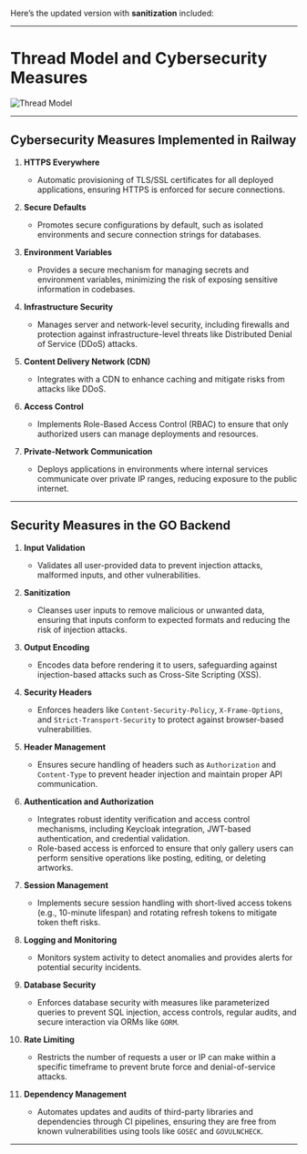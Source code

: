 Here’s the updated version with **sanitization** included:

---

# **Thread Model and Cybersecurity Measures**

![Thread Model](https://github.com/user-attachments/assets/48a9a72c-fe28-4e86-8166-88595280a2b8)

---

## **Cybersecurity Measures Implemented in Railway**

1. **HTTPS Everywhere**  
   - Automatic provisioning of TLS/SSL certificates for all deployed applications, ensuring HTTPS is enforced for secure connections.

2. **Secure Defaults**  
   - Promotes secure configurations by default, such as isolated environments and secure connection strings for databases.

3. **Environment Variables**  
   - Provides a secure mechanism for managing secrets and environment variables, minimizing the risk of exposing sensitive information in codebases.

4. **Infrastructure Security**  
   - Manages server and network-level security, including firewalls and protection against infrastructure-level threats like Distributed Denial of Service (DDoS) attacks.

5. **Content Delivery Network (CDN)**  
   - Integrates with a CDN to enhance caching and mitigate risks from attacks like DDoS.

6. **Access Control**  
   - Implements Role-Based Access Control (RBAC) to ensure that only authorized users can manage deployments and resources.

7. **Private-Network Communication**
    - Deploys applications in environments where internal services communicate over private IP ranges, reducing exposure to the public internet.

---

## **Security Measures in the GO Backend**

1. **Input Validation**  
   - Validates all user-provided data to prevent injection attacks, malformed inputs, and other vulnerabilities.

2. **Sanitization**  
   - Cleanses user inputs to remove malicious or unwanted data, ensuring that inputs conform to expected formats and reducing the risk of injection attacks.

3. **Output Encoding**  
   - Encodes data before rendering it to users, safeguarding against injection-based attacks such as Cross-Site Scripting (XSS).

4. **Security Headers**  
   - Enforces headers like `Content-Security-Policy`, `X-Frame-Options`, and `Strict-Transport-Security` to protect against browser-based vulnerabilities.

5. **Header Management**  
   - Ensures secure handling of headers such as `Authorization` and `Content-Type` to prevent header injection and maintain proper API communication.

6. **Authentication and Authorization**  
   - Integrates robust identity verification and access control mechanisms, including Keycloak integration, JWT-based authentication, and credential validation.  
   - Role-based access is enforced to ensure that only gallery users can perform sensitive operations like posting, editing, or deleting artworks.

7. **Session Management**  
   - Implements secure session handling with short-lived access tokens (e.g., 10-minute lifespan) and rotating refresh tokens to mitigate token theft risks.

8. **Logging and Monitoring**  
   - Monitors system activity to detect anomalies and provides alerts for potential security incidents.

9. **Database Security**  
   - Enforces database security with measures like parameterized queries to prevent SQL injection, access controls, regular audits, and secure interaction via ORMs like `GORM`.

10. **Rate Limiting**  
    - Restricts the number of requests a user or IP can make within a specific timeframe to prevent brute force and denial-of-service attacks.

11. **Dependency Management**  
    - Automates updates and audits of third-party libraries and dependencies through CI pipelines, ensuring they are free from known vulnerabilities using tools like `GOSEC` and `GOVULNCHECK`.

---
